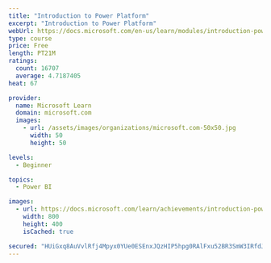 ```yaml
---
title: "Introduction to Power Platform"
excerpt: "Introduction to Power Platform"
webUrl: https://docs.microsoft.com/en-us/learn/modules/introduction-power-platform/
type: course
price: Free
length: PT21M
ratings:
  count: 16707
  average: 4.7187405
heat: 67

provider:
  name: Microsoft Learn
  domain: microsoft.com
  images:
    - url: /assets/images/organizations/microsoft.com-50x50.jpg
      width: 50
      height: 50

levels:
  - Beginner

topics:
  - Power BI

images:
  - url: https://docs.microsoft.com/learn/achievements/introduction-power-platform-social.png
    width: 800
    height: 400
    isCached: true

secured: "HUiGxq8AuVvlRfj4Mpyx0YUe0ESEnxJQzHIP5hpg0RAlFxu52BR3SmW3IRfdJhJA69NT3UaAF5ZS0dyXm1s84JDiYS43I1KHDmefT+/vVZFl9PaJ0XCW8ktRhQo9h/rObfFQjmRb3CtmpkwW37XUJGR6e7oeX2MW+O15QlQc1sfH5N+u6Cm2rDyVk/eqjMrXFiEFYtOi5NIbtq0lPABYQPluOb0cNaMf4ClvwAdNCK2we8pfX74ii1aYtyBhmcqi/lDUP5qT9YutcrrBOm8zrehvvb7QOTYcfj6AMYaFI+BkAAkyud0OWA7zA9tOTnc4AT5c7sWICW90UaXx2xPqeX3MXJdsGRqkytpZTJRDM2bRoV28Gu8aWhwd5iSoLFkP/wx1jUDpZ7iSp250sGextoqwCFt8nodsbaV6IKbjfpbiVSbFwexb1WG3meiImrOz;9y80ZWIHsPrRK29hzN5Jhw=="
---
```


